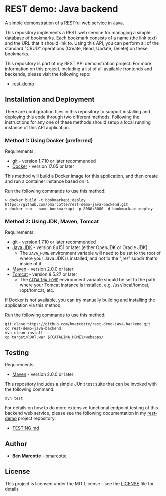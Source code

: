 # REST demo: Java backend
A simple demonstration of a RESTful web service in Java.

This repository implements a REST web service for managing a simple database of bookmarks.  Each bookmark consists of
a name (the link text) and the URL that it should link to.  Using this API, you can perform all of the standard "CRUD"
operations (Create, Read, Update, Delete) on these bookmarks.

This repository is part of my REST API demonstration project.  For more information on this project, including a list
of all available frontends and backends, please visit the following repo:
* [rest-demo](https://github.com/bmarcotte/rest-demo/)

## Installation and Deployment

There are configuration files in this repository to support installing and deploying this code through two different
methods.  Following the instructions for any one of these methods should setup a local running instance of this API
application.

### Method 1: Using Docker (preferred)

Requirements:
* [git](https://git-scm.com/book/en/v2/Getting-Started-Installing-Git) - version 1.7.10 or later recommended
* [Docker](https://www.docker.com/get-docker) - version 17.05 or later

This method will build a Docker image for this application, and then create and run a container instance based on it.

Run the following commands to use this method:
```
> docker build -t bookmarkapi:deploy https://github.com/bmarcotte/rest-demo-java-backend.git
> docker run --name bookmarkapi -p 8080:8080 -d bookmarkapi:deploy
```

### Method 2: Using JDK, Maven, Tomcat

Requirements:
* [git](https://git-scm.com/book/en/v2/Getting-Started-Installing-Git) - version 1.7.10 or later recommended
* [Java JDK](http://openjdk.java.net/install/) - version 8u151 or later (either OpenJDK or Oracle JDK)
  * The `JAVA_HOME` environment variable will need to be set to the root of where your Java JDK is installed, and not to the "jre/" subdir that's inside of it.
* [Maven](https://maven.apache.org/install.html) - version 2.0.0 or later
* [Tomcat](https://tomcat.apache.org/download-80.cgi) - version 8.5.27 or later
  * The [`CATALINA_HOME`](https://tomcat.apache.org/tomcat-8.5-doc/introduction.html#Directories_and_Files) environment variable should be set to the path where your Tomcat instance is installed, e.g. /usr/local/tomcat, /opt/tomcat, etc.

If Docker is not available, you can try manually building and installing the application via this method.

Run the following commands to use this method:
```
git clone https://github.com/bmarcotte/rest-demo-java-backend.git
cd rest-demo-java-backend
mvn clean install
cp target/ROOT.war ${CATALINA_HOME}/webapps/
```

## Testing

Requirements:
* [Maven](https://maven.apache.org/install.html) - version 2.0.0 or later

This repository includes a simple JUnit test suite that can be invoked with the following command:

```
mvn test
```

For details on how to do more extensive functional endpoint testing of this backend web service, please see the
following documentation in my [rest-demo](https://github.com/bmarcotte/rest-demo) project repository:
* [TESTING.md](https://github.com/bmarcotte/rest-demo/blob/master/TESTING.md)

## Author

* **Ben Marcotte** - [bmarcotte](https://github.com/bmarcotte)

## License

This project is licensed under the MIT License - see the [LICENSE](LICENSE) file for details
